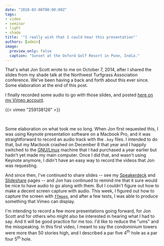```yaml
---
date: "2018-03-08T00:00:00Z"
tags:
- video
- seminar
- light
- shade
title: '"I really wish that I could hear this presentation"'
authors: [admin]
image:
  preview_only: false
  caption: "Sunset at the Oxford Golf Resort in Pune, India."
---
```


That's what Jon Scott wrote to me on October 7, 2014, after I shared the slides from my shade talk at the Northwest Turfgrass Association conference. We've been having a back and forth about this ever since. Some elaboration at the end of this post.

I finally recorded some audio to go with those slides, and posted [here on my Vimeo account](https://vimeo.com/259138126).

{{< vimeo "259138126" >}}

<br>

Some elaboration on what took me so long. When Jon first requested this, I was using Keynote presentation software on a Macbook Pro, and it was straightforward to record an audio track with the `.key` files. I intended to do that, but my Macbook crashed on December 8 that year and I happily switched to the [GNU/Linux](https://www.gnu.org/gnu/linux-and-gnu.html) machine that I had purchased a year earlier but hadn't yet made my main computer. Once I did that, and wasn't using Keynote anymore, I didn't have an easy way to record the videos that Jon was requesting.

And since then, I've continued to share slides -- see my [Speakerdeck](https://speakerdeck.com/micahwoods) and [Slideshare](https://www.slideshare.net/asianturfgrass/presentations) pages -- and Jon has continued to remind me that it sure would be nice to have audio to go along with them. But I couldn't figure out how to make a decent screen capture with audio. This week, I figured out how to capture the screen with [`ffmpeg`](https://www.ffmpeg.org/), and after a few tests, I was able to produce something that Vimeo can display.

I'm intending to record a few more presentations going forward, for Jon Scott and for others who might also be interested in hearing what I had to say. And it will be good practice for me too. I'd like to reduce the "ums" and the misspeaking. In this first video, I meant to say the condominium towers were more than 50 stories high, and I described a par five 4<sup>th</sup> hole as a par four 5<sup>th</sup> hole. 
